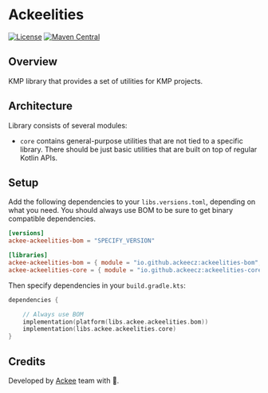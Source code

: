 # Ackeelities

[![License](https://img.shields.io/badge/license-Apache%202.0-blue.svg)](LICENSE)
[![Maven Central](https://img.shields.io/maven-central/v/io.github.ackeecz/ackeelities-bom)](https://central.sonatype.com/artifact/io.github.ackeecz/ackeelities-bom)

## Overview

KMP library that provides a set of utilities for KMP projects.

## Architecture

Library consists of several modules:
- `core` contains general-purpose utilities that are not tied to a specific library. There should be just basic utilities
that are built on top of regular Kotlin APIs.

## Setup

Add the following dependencies to your `libs.versions.toml`, depending on what you need. You should
always use BOM to be sure to get binary compatible dependencies.

```toml
[versions]
ackee-ackeelities-bom = "SPECIFY_VERSION"

[libraries]
ackee-ackeelities-bom = { module = "io.github.ackeecz:ackeelities-bom", version.ref = "ackee-ackeelities-bom" }
ackee-ackeelities-core = { module = "io.github.ackeecz:ackeelities-core" }
```

Then specify dependencies in your `build.gradle.kts`:

```kotlin
dependencies {

    // Always use BOM
    implementation(platform(libs.ackee.ackeelities.bom))
    implementation(libs.ackee.ackeelities.core)
}
```

## Credits

Developed by [Ackee](https://www.ackee.cz) team with 💙.
